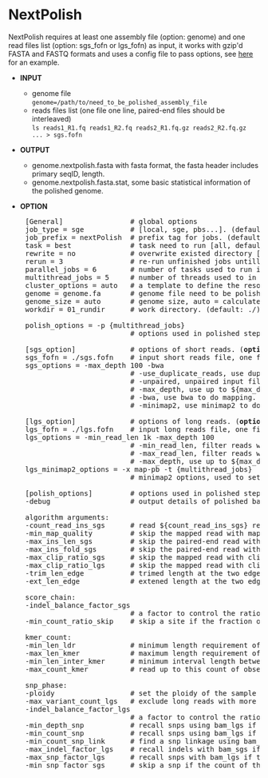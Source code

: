 # NextPolish

NextPolish requires at least one assembly file (option: genome) and one read files list (option: sgs_fofn or lgs_fofn) as input, it works with gzip'd FASTA and FASTQ formats and uses a config file to pass options, see [here](./run.cfg) for an example.

* **INPUT**    
    - genome file  
    `genome=/path/to/need_to_be_polished_assembly_file`
    - reads files list (one file one line, paired-end files should be interleaved)  
    `ls reads1_R1.fq reads1_R2.fq reads2_R1.fq.gz reads2_R2.fq.gz ... > sgs.fofn`

* **OUTPUT**    
    - genome.nextpolish.fasta with fasta format, the fasta header includes primary seqID, length.
    - genome.nextpolish.fasta.stat, some basic statistical information of the polished genome.

* **OPTION** 

<pre>
    [General]                # global options
    job_type = sge           # [local, sge, pbs...]. (default: sge)
    job_prefix = nextPolish  # prefix tag for jobs. (default: nextPolish)
    task = best              # task need to run [all, default, best, 1, 2, 5, 12, 1212...], 1, 2 are different algorithm modules for short reads, while 5 is the algorithm module for long reads, all=[5]1234, default=[5]12, best=[55]1212. (default: best)
    rewrite = no             # overwrite existed directory [yes, no]. (default: no)
    rerun = 3                # re-run unfinished jobs untill finished or reached ${rerun} loops, 0=no. (default: 3)
    parallel_jobs = 6        # number of tasks used to run in parallel. (default: 6)
    multithread_jobs = 5     # number of threads used to in a task. (default: 5)
    cluster_options = auto   # a template to define the resource requirements for each job, which will pass to DRMAA as the nativeSpecification field.
    genome = genome.fa       # genome file need to be polished. (<b>required</b>)
    genome_size = auto       # genome size, auto = calculate genome size using the input ${genome} file. (default: auto)
    workdir = 01_rundir      # work directory. (default: ./)
<!--    round_count = 1          # number of iterations to run NextPolish cyclically. (default: 1)
    round_mode = 2           # preset mode of iterations to run NextPolish cyclically, 1 = 1234[1234], 2 = 12[12]34, 3 = 123[123]4. (default: 2) -->
    polish_options = -p {multithread_jobs}
                             # options used in polished step, see below.

    [sgs_option]             # options of short reads. (<b>optional</b>)
    sgs_fofn = ./sgs.fofn    # input short reads file, one file one line, paired-end files should be interleaved.
    sgs_options = -max_depth 100 -bwa
                             # -use_duplicate_reads, use duplicate pair-end reads in the analysis. (default: False)
                             # -unpaired, unpaired input files. (default: False)
                             # -max_depth, use up to ${max_depth} fold reads data to polish. (default: 100)
                             # -bwa, use bwa to do mapping. (default: -bwa) 
                             # -minimap2, use minimap2 to do mapping, which is much faster than bwa. 

    [lgs_option]             # options of long reads. (<b>optional</b>)
    lgs_fofn = ./lgs.fofn    # input long reads file, one file one line.             
    lgs_options = -min_read_len 1k -max_depth 100
                             # -min_read_len, filter reads with length shorter than ${min_read_len}. (default: 1k)
                             # -max_read_len, filter reads with length longer than $ {max_read_len}, ultra-long reads usually contain lots of errors, and the mapping step requires significantly more memory and time, 0=disable (default: 0)
                             # -max_depth, use up to ${max_depth} fold reads data to polish, 0=disable. (default: 100)
    lgs_minimap2_options = -x map-pb -t {multithread_jobs}
                             # minimap2 options, used to set PacBio/Nanopore read overlap. (<b>required</b>)
    
    [polish_options]         # options used in polished step.
    -debug                   # output details of polished bases to stderr. (default: False)

    algorithm arguments:
    -count_read_ins_sgs      # read ${count_read_ins_sgs} reads to estimate the insert size of paired-end reads. (default: 10000)
    -min_map_quality         # skip the mapped read with mapping quality < ${min_map_quality}. (default: 0)
    -max_ins_len_sgs         # skip the paired-end read with insert size > ${max_ins_len_sgs}. (default: 10000)
    -max_ins_fold_sgs        # skip the paired-end read with insert size > ${max_ins_fold_sgs} * estimated_average_insert_size. (default: 5)
    -max_clip_ratio_sgs      # skip the mapped read with clipped length > ${max_clip_ratio_sgs} * full_length, used for bam_sgs. (default: 0.15)
    -max_clip_ratio_lgs      # skip the mapped read with clipped length > ${max_clip_ratio_lgs} * full_length, used for bam_lgs. (default: 0.4)
    -trim_len_edge           # trimed length at the two edges of an alignment. (default: 2)
    -ext_len_edge            # extened length at the two edges of a low quality region. (default: 2)

    score_chain:
    -indel_balance_factor_sgs 
                             # a factor to control the ratio between indels, larger factor will produced more deletions, and vice versa. (default: 0.5)
    -min_count_ratio_skip    # skip a site if the fraction of the most genotype > ${min_count_ratio_skip}. (default: 0.8)

    kmer_count:
    -min_len_ldr             # minimum length requirement of a low depth region, which will be further processed using bam_lgs. (default: 3)
    -max_len_kmer            # maximum length requirement of a polished kmer, longer kmers will be splited. (default: 50)
    -min_len_inter_kmer      # minimum interval length between two adjacent kmers, shorter interval length will be merged. (default: 5)
    -max_count_kmer          # read up to this count of observed kmers for a polished kmer. (default: 50)

    snp_phase:
    -ploidy                  # set the ploidy of the sample of this genome. (default: 2)
    -max_variant_count_lgs   # exclude long reads with more than ${max_variant_count_lgs} variable sites, it is approximately equivalent to total error bases in the long read. (default: 150k)
    -indel_balance_factor_lgs 
                             # a factor to control the ratio between indels, larger factor will produced more deletions, and vice versa. (default: 0.33)
    -min_depth_snp           # recall snps using bam_lgs if the total depth of this site in bam_sgs < ${min_depth_snp}. (default: 3)
    -min_count_snp           # recall snps using bam_lgs if the count of this snp in bam_sgs < ${min_count_snp}. (default: 5)
    -min_count_snp_link      # find a snp linkage using bam_lgs if the count of this linkage in bam_sgs < ${min_count_snp_link}. (default: 5)
    -max_indel_factor_lgs    # recall indels with bam_sgs if the count of the second most genotype > ${max_indel_factor_lgs} * the count of the most genotype when the most genotype is different with ref in bam_lgs. (default: 0.21)
    -max_snp_factor_lgs      # recall snps with bam_lgs if the count of the second most genotype > ${max_snp_factor_lgs} * the count of the most genotype when the most genotype is different with ref. (default: 0.53)
    -min_snp_factor_sgs      # skip a snp if the count of the second most genotype < ${min_snp_factor_sgs} * the count of the most genotype. (default: 0.34)
</pre>
